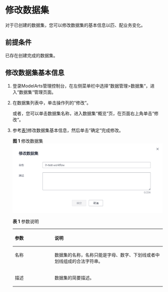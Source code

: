 # 修改数据集<a name="modelarts_23_0020"></a>

对于已创建的数据集，您可以修改数据集的基本信息以匹、配业务变化。

## 前提条件<a name="zh-cn_topic_0170886811_section46205855912"></a>

已存在创建完成的数据集。

## 修改数据集基本信息<a name="zh-cn_topic_0170886811_section6987155265816"></a>

1.  登录ModelArts管理控制台，在左侧菜单栏中选择“数据管理\>数据集“，进入“数据集“管理页面。
2.  在数据集列表中，单击操作列的“修改“。

    或者，您可以单击数据集名称，进入数据集“概览“页，在页面右上角单击“修改“。

3.  参考[表1](#zh-cn_topic_0170886811_table151481125214)修改数据集基本信息，然后单击“确定“完成修改。

    **图 1**  修改数据集<a name="zh-cn_topic_0170886811_fig132921653145017"></a>  
    ![](figures/修改数据集.png "修改数据集")

    **表 1**  参数说明

    <a name="zh-cn_topic_0170886811_table151481125214"></a>
    <table><thead align="left"><tr id="zh-cn_topic_0170886811_row414119529"><th class="cellrowborder" valign="top" width="26.479999999999997%" id="mcps1.2.3.1.1"><p id="zh-cn_topic_0170886811_p8152195216"><a name="zh-cn_topic_0170886811_p8152195216"></a><a name="zh-cn_topic_0170886811_p8152195216"></a>参数</p>
    </th>
    <th class="cellrowborder" valign="top" width="73.52%" id="mcps1.2.3.1.2"><p id="zh-cn_topic_0170886811_p1315615526"><a name="zh-cn_topic_0170886811_p1315615526"></a><a name="zh-cn_topic_0170886811_p1315615526"></a>说明</p>
    </th>
    </tr>
    </thead>
    <tbody><tr id="zh-cn_topic_0170886811_row115515529"><td class="cellrowborder" valign="top" width="26.479999999999997%" headers="mcps1.2.3.1.1 "><p id="zh-cn_topic_0170886811_p1215171105212"><a name="zh-cn_topic_0170886811_p1215171105212"></a><a name="zh-cn_topic_0170886811_p1215171105212"></a>名称</p>
    </td>
    <td class="cellrowborder" valign="top" width="73.52%" headers="mcps1.2.3.1.2 "><p id="zh-cn_topic_0170886811_p9320221112220"><a name="zh-cn_topic_0170886811_p9320221112220"></a><a name="zh-cn_topic_0170886811_p9320221112220"></a>数据集的名称，名称只能是字母、数字、下划线或者中划线组成的合法字符串。</p>
    </td>
    </tr>
    <tr id="zh-cn_topic_0170886811_row181516125215"><td class="cellrowborder" valign="top" width="26.479999999999997%" headers="mcps1.2.3.1.1 "><p id="zh-cn_topic_0170886811_p1115915526"><a name="zh-cn_topic_0170886811_p1115915526"></a><a name="zh-cn_topic_0170886811_p1115915526"></a>描述</p>
    </td>
    <td class="cellrowborder" valign="top" width="73.52%" headers="mcps1.2.3.1.2 "><p id="zh-cn_topic_0170886811_p193205219229"><a name="zh-cn_topic_0170886811_p193205219229"></a><a name="zh-cn_topic_0170886811_p193205219229"></a>数据集的简要描述。</p>
    </td>
    </tr>
    </tbody>
    </table>


